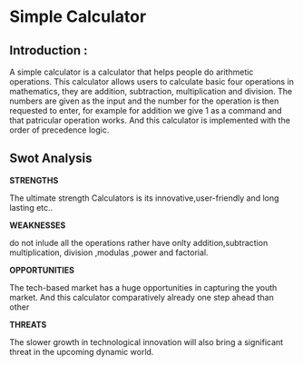 # Simple Calculator 

## Introduction : 
A simple calculator is a calculator that helps people do arithmetic operations. This calculator allows users to calculate basic four operations in mathematics, they are addition, subtraction, multiplication and division. The numbers are given as the input and the number for the operation is then requested to enter, for example for addition we give 1 as a command and that patricular operation works. And this calculator is implemented with the order of precedence logic.

## Swot Analysis

 
**STRENGTHS**   
  
  
The ultimate strength Calculators is its innovative,user-friendly and long
lasting etc..    

**WEAKNESSES**  

do not inlude all the operations rather have onlty addition,subtraction
multiplication, division ,modulas ,power and factorial.    

**OPPORTUNITIES**    


The tech-based market has a huge opportunities in capturing the youth
market. And this calculator comparatively already one step ahead than
other    

**THREATS**  

The slower growth in technological innovation will also bring a significant
threat in the upcoming dynamic world.
